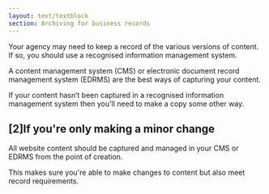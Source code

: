 ```yaml
---
layout: text/textblock
section: Archiving for business records
---
```

Your agency may need to keep a record of the various versions of content. If so, you should use a recognised information management system.

A content management system (CMS) or electronic document record management system (EDRMS) are the best ways of capturing your content.

If your content hasn’t been captured in a recognised information management system then you'll need to make a copy some other way.

## [2]If you're only making a minor change
All website content should be captured and managed in your CMS or EDRMS from the point of creation.

This makes sure you're able to make changes to content but also meet record requirements.
